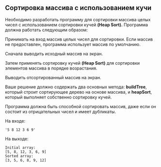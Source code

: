 ## Сортировка массива с использованием кучи

Необходимо разработать программу для сортировки массива целых чисел с использованием сортировки кучей **(Heap Sort).** Программа должна работать следующим образом:

Принимать на вход массив целых чисел для сортировки. Если массив не предоставлен, программа использует массив по умолчанию.

Сначала выводить исходный массив на экран.

Затем применять сортировку кучей **(Heap Sort)** для сортировки элементов массива в порядке возрастания.

Выводить отсортированный массив на экран.

Ваше решение должно содержать два основных метода: **buildTree**, который строит сортирующее дерево на основе массива, и **heapSort**, который выполняет собственно сортировку кучей.

Программа должна быть способной сортировать массив, даже если он состоит из отрицательных чисел и имеет дубликаты.

На входе:
```
'5 8 12 3 6 9'
```
На выходе:
```
Initial array:
[5, 8, 12, 3, 6, 9]
Sorted array:
[3, 5, 6, 8, 9, 12]
```